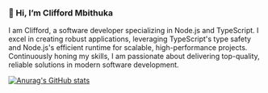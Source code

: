 ###  👋 Hi, I’m Clifford Mbithuka

I am Clifford, a software developer specializing in Node.js and TypeScript. I excel in creating robust applications, leveraging TypeScript's type safety and Node.js's efficient runtime for scalable, high-performance projects. Continuously honing my skills, I am passionate about delivering top-quality, reliable solutions in modern software development.

[![Anurag's GitHub stats](https://github-readme-stats.vercel.app/api?username=Cliff-Mbithuka)](https://github.com/anuraghazra/github-readme-stats)
<!---
Cliff-Mbithuka/Cliff-Mbithuka is a ✨ special ✨ repository because its `README.md` (this file) appears on your GitHub profile.
You can click the Preview link to take a look at your changes.
--->
